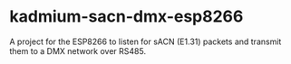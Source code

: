 # kadmium-sacn-dmx-esp8266
A project for the ESP8266 to listen for sACN (E1.31) packets and transmit them to a DMX network over RS485.
